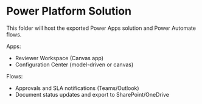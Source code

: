 # Power Platform Solution

This folder will host the exported Power Apps solution and Power Automate flows.

Apps:
- Reviewer Workspace (Canvas app)
- Configuration Center (model-driven or canvas)

Flows:
- Approvals and SLA notifications (Teams/Outlook)
- Document status updates and export to SharePoint/OneDrive

